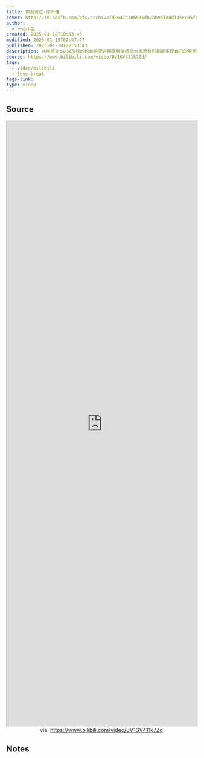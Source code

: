 ```yaml
---
title: 你没穷过-你不懂
cover: http://i0.hdslb.com/bfs/archive/d8647c706536db7bb9d1ddd14eec05f0c28da9c0.jpg@189w_107h.webp
author:
  - 一点小生
created: 2025-01-18T10:53:45
modified: 2025-01-19T02:57:07
published: 2025-01-18T22:53:43
description: 非常感谢b站以及我的粉丝希望这期视频能感动大家愿我们都能实现自己的梦想不要放弃，加油！
source: https://www.bilibili.com/video/BV1GV411k7Zd/
tags:
  - video/bilibili
  - love-break
tags-link: 
type: video
---
```


## Source

<iframe src='https://player.bilibili.com/player.html?isOutside=true&bvid=BV1GV411k7Zd&p=1&autoplay=false' style='height:40vh;width:100%' class='iframe-radius' allow='fullscreen'></iframe>
<center>via: <a href='https://www.bilibili.com/video/BV1GV411k7Zd' target='_blank' class='external-link'>https://www.bilibili.com/video/BV1GV411k7Zd</a></center>

## Notes
